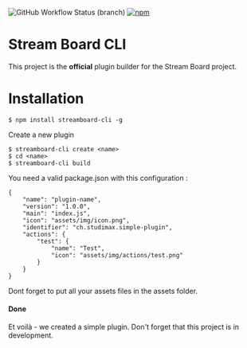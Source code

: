 ![GitHub Workflow Status (branch)](https://img.shields.io/github/workflow/status/studimax/streamboard-cli/CodeQL)
[![npm](https://img.shields.io/npm/v/streamboard-cli)](https://www.npmjs.com/package/streamboard-cli)
# Stream Board CLI

This project is the **official** plugin builder for the Stream Board project.

# Installation

    $ npm install streamboard-cli -g
Create a new plugin

    $ streamboard-cli create <name> 
    $ cd <name>
    $ streamboard-cli build

You need a valid package.json with this configuration :

    {
        "name": "plugin-name",
        "version": "1.0.0",
        "main": "index.js",
        "icon": "assets/img/icon.png",
        "identifier": "ch.studimax.simple-plugin",
        "actions": {
            "test": {
                "name": "Test",
                "icon": "assets/img/actions/test.png"
            }
        }
    }

Dont forget to put all your assets files in the assets folder.

#### Done

Et voilà - we created a simple plugin. Don't forget that this project is in development.
